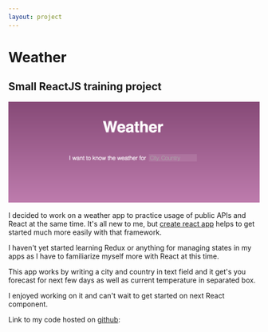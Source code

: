 ```yaml
---
layout: project
---
```



<h1 class="title">Weather</h1>

<h2 class="title">Small ReactJS training project</h2>

<div class="project-portfolio-item">
  <a href="/img/portfolio/weather.png">
    <img src="/img/portfolio/weather.png" alt="weather" />
  </a>
</div>

I decided to work on a weather app to practice usage of public APIs and React at the same time. It's all new to me, but [create react app](https://github.com/facebookincubator/create-react-app)  helps to get started much more easily with that framework.

I haven't yet started learning Redux or anything for managing states in my apps as I have to familiarize myself more with React at this time.

This app works by writing a city and country in text field and it get's you forecast for next few days as well as current temperature in separated box.

I enjoyed working on it and can't wait to get started on next React component.


Link to my code hosted on [github](https://github.com/renopeno/react-weather-app):
